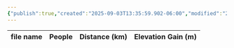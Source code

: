 ```yaml
---
{"publish":true,"created":"2025-09-03T13:35:59.902-06:00","modified":"2025-09-03T14:46:47.303-06:00","published":"2025-09-03T14:46:47.303-06:00","tags":["route"],"cssclasses":"","elevation":null,"region":null,"location":null,"DWYT":"Shoulder season","Kane":null,"completed":false}
---
```



| file name | People | Distance (km) | Elevation Gain (m) |
| --------- | ------ | ------------- | ------------------ |